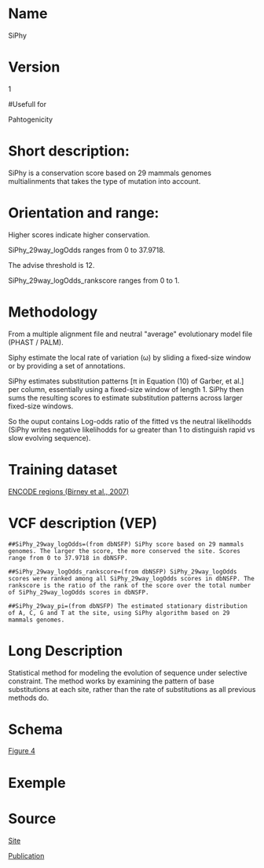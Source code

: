 # Name

SiPhy

# Version

1

#Usefull for

Pahtogenicity

# Short description:

SiPhy is a conservation score based on 29 mammals genomes multialinments that takes the type of mutation into account.

# Orientation and range:

Higher scores indicate higher conservation.

SiPhy_29way_logOdds ranges from 0 to 37.9718.

The advise threshold is 12.

SiPhy_29way_logOdds_rankscore ranges from 0 to 1.

# Methodology

From a multiple alignment file and neutral "average" evolutionary model file (PHAST / PALM).

Siphy estimate the local rate of variation (ω) by sliding a fixed-size window or by providing a set of annotations.

SiPhy estimates substitution patterns [π in Equation (10) of Garber, et al.] per column, essentially using a fixed-size window of length 1. SiPhy then sums the resulting scores to estimate substitution patterns across larger fixed-size windows. 

So the ouput contains Log-odds ratio of the fitted vs the neutral likelihodds (SiPhy writes negative likelihodds for ω greater than 1 to distinguish rapid vs slow evolving sequence).

# Training dataset

[ENCODE regions (Birney et al., 2007)](https://pubmed.ncbi.nlm.nih.gov/17571346/)

# VCF description (VEP)

`##SiPhy_29way_logOdds=(from dbNSFP) SiPhy score based on 29 mammals genomes. The larger the score, the more conserved the site. Scores range from 0 to 37.9718 in dbNSFP.`

`##SiPhy_29way_logOdds_rankscore=(from dbNSFP) SiPhy_29way_logOdds scores were ranked among all SiPhy_29way_logOdds scores in dbNSFP. The rankscore is the ratio of the rank of the score over the total number of SiPhy_29way_logOdds scores in dbNSFP.`

`##SiPhy_29way_pi=(from dbNSFP) The estimated stationary distribution of A, C, G and T at the site, using SiPhy algorithm based on 29 mammals genomes.`

# Long Description

Statistical method for modeling the evolution of sequence under selective constraint. The method works by examining the pattern of base substitutions at each site, rather than the rate of substitutions as all previous methods do.

# Schema

[Figure 4](https://academic.oup.com/bioinformatics/article/25/12/i54/187307)

# Exemple

# Source

[Site](http://portals.broadinstitute.org/genome_bio/siphy/index.html)

[Publication](https://academic.oup.com/bioinformatics/article/25/12/i54/187307)


